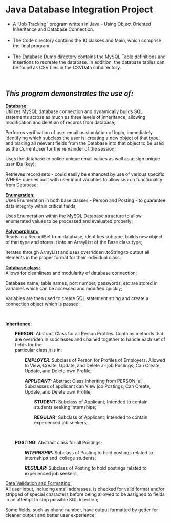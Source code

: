 <h1><br /><strong>Java Database Integration Project</strong></h1>
<ul>
<li>A &ldquo;Job Tracking&rdquo; program written in Java - Using Object Oriented Inheritance and Database Connection.<br /><br /></li>
<li>The Code directory contains the 10 classes and Main, which comprise the final program.<br /><br /></li>
<li>The Database Dump directory contains the MySQL Table definitions and insertions to recreate the database. In addition, the database tables can be found as CSV files in the CSVData subdirectory.</li>
</ul>
<p>&nbsp;</p>
<h2><em>This program demonstrates the use of:</em></h2>
<p><span style="text-decoration: underline;"><strong>Database:</strong></span><br /> Utilizes MySQL database connection and dynamically builds SQL statements across as much as three levels of inheritance, allowing modification and deletion of records from database;</p>
<p>Performs verification of user email as simulation of login, immediately identifying which subclass the user is, creating a new object of that type, and placing all relevant fields from the Database into that object to be used as the CurrentUser for the remainder of the session;</p>
<p>Uses the database to police unique email values as well as assign unique user IDs (key);</p>
<p>Retrieves record sets - could easily be enhanced by use of various specific WHERE queries built with user input variables to allow search functionality from Database;</p>
<p><span style="text-decoration: underline;"><strong>Enumeration:</strong></span><br /> Uses Enumeration in both base classes - Person and Posting - to guarantee data integrity within critical fields;</p>
<p>Uses Enumeration within the MySQL Database structure to allow enumerated values to be processed and evaluated properly;</p>
<p><span style="text-decoration: underline;"><strong>Polymorphism:</strong></span><br /> Reads in a RecordSet from database, identifies subtype, builds new object of that type and stores it into an ArrayList of the Base class type;</p>
<p>Iterates through ArrayList and uses overridden .toString to output all elements in the proper format for their individual class.</p>
<p><span style="text-decoration: underline;"><strong>Database class:</strong></span><br /> Allows for cleanliness and modularity of database connection;</p>
<p>Database name, table names, port number, passwords, etc are stored in variables which can be accessed and modified quickly;</p>
<p>Variables are then used to create SQL statement string and create a connection object which is passed;</p>
<p>&nbsp;</p>
<p><span style="text-decoration: underline;"><strong>Inheritance:</strong></span></p>
<p style="padding-left: 30px;"><strong>PERSON</strong>: Abstract Class for all Person Profiles. Contains methods that are overriden in subclasses and chained together to handle each set of fields for the<br /> particular class it is in;</p>
<p style="padding-left: 60px;"><em><strong>EMPLOYER</strong>:</em> Subclass of Person for Profiles of Employers. Allowed to View, Create, Update, and Delete all job Postings; Can Create, Update, and Delete own Profile;</p>
<p style="padding-left: 60px;"><em><strong>APPLICANT</strong>:</em> Abstract Class inheriting from PERSON; all Subclasses of applicant can View job Postings; Can Create, Update, and Delete own Profile;</p>
<p style="padding-left: 90px;"><strong>STUDENT:</strong> Subclass of Applicant; Intended to contain students seeking internships;</p>
<p style="padding-left: 90px;"><strong>REGULAR:</strong> Subclass of Applicant; Intended to contain experienced job seekers;</p>
<p style="padding-left: 30px;">&nbsp;</p>
<p style="padding-left: 30px;"><strong>POSTING:</strong> Abstract class for all Postings;</p>
<p style="padding-left: 60px;"><em><strong>INTERNSHIP:</strong> </em>Subclass of Posting to hold postings related to internships and&nbsp; college students;</p>
<p style="padding-left: 60px;"><em><strong>REGULAR:</strong> </em>Subclass of Posting to hold postings related to experienced job seekers;</p>
<p><span style="text-decoration: underline;">Data Validation and Formatting:</span><br /> All user input, including email addresses, is checked for valid format and/or stripped of special characters before being allowed to be assigned to fields in an attempt to stop possible SQL injection;</p>
<p>Some fields, such as phone number, have output formatted by getter for cleaner output and better user experience;</p>
